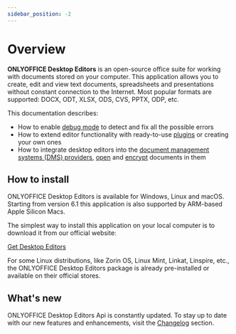 ```yaml
---
sidebar_position: -2
---
```


# Overview

**ONLYOFFICE Desktop Editors** is an open-source office suite for working with documents stored on your computer. This application allows you to create, edit and view text documents, spreadsheets and presentations without constant connection to the Internet. Most popular formats are supported: DOCX, ODT, XLSX, ODS, CVS, PPTX, ODP, etc.

This documentation describes:

- How to enable [debug mode](../usage-api/debugging/running-in-debug-mode-on-windows.md) to detect and fix all the possible errors
- How to extend editor functionality with ready-to-use [plugins](../usage-api/adding-plugins.md) or creating your own ones
- How to integrate desktop editors into the [document management systems (DMS) providers](../usage-api/adding-a-dms-provider/adding-a-dms-provider.md), [open](../usage-api/adding-a-dms-provider/opening-documents.md) and [encrypt](../usage-api/adding-a-dms-provider/encryption/encryption.md) documents in them

## How to install

ONLYOFFICE Desktop Editors is available for Windows, Linux and macOS. Starting from version 6.1 this application is also supported by ARM-based Apple Silicon Macs.

The simplest way to install this application on your local computer is to download it from our official website:

[Get Desktop Editors](https://www.onlyoffice.com/download-desktop.aspx?from=api)

For some Linux distributions, like Zorin OS, Linux Mint, Linkat, Linspire, etc., the ONLYOFFICE Desktop Editors package is already pre-installed or available on their official stores.

## What's new

ONLYOFFICE Desktop Editors Api is constantly updated. To stay up to date with our new features and enhancements, visit the [Changelog](../more-information/changelog.md) section.
